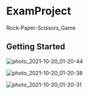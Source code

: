 # ExamProject

Rock-Paper-Scissors_Game

## Getting Started
![photo_2021-10-20_01-20-44](https://user-images.githubusercontent.com/88949855/137991301-e8476451-f034-4ad7-b7fa-b66590351be6.jpg)

![photo_2021-10-20_01-20-38](https://user-images.githubusercontent.com/88949855/137991382-84205240-c34a-44af-aa69-36c4e2396304.jpg)

![photo_2021-10-20_01-20-31](https://user-images.githubusercontent.com/88949855/137991398-4dacc93e-67fa-4c1e-9f46-3ceb8f8f1c72.jpg)

